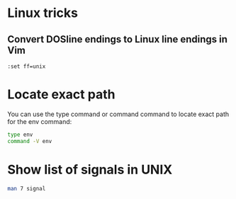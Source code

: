 # Linux tricks

## Convert DOSline endings to Linux line endings in Vim
```vim
:set ff=unix
```
# Locate exact path
You can use the type command or command command to locate exact path for the env command:
```bash
type env
command -V env
```

# Show  list of signals in UNIX
```bash
man 7 signal
```
